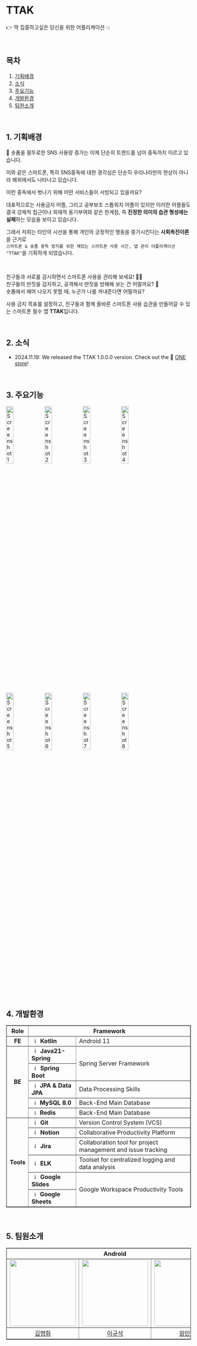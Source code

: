 # TTAK

👉 딱 집중하고싶은 당신을 위한 어플리케이션 💥

<br>

## 목차

1. [기획배경](#1-기획배경)
2. [소식](#2-소식)
3. [주요기능](#3-주요기능)
4. [개발환경](#4-개발환경)
5. [팀원소개](#5-팀원소개)

<br>

## 1. 기획배경

📛 숏폼을 필두로한 SNS 사용량 증가는 이제 단순히 트렌드를 넘어 중독까지 이르고 있습니다.

이와 같은 스마트폰, 특히 SNS중독에 대한 경각심은 단순히 우리나라만의 현상이 아니라 해외에서도 나타나고 있습니다.

이런 중독에서 벗나기 위해 어떤 서비스들이 서빙되고 있을까요?

대표적으로는 사용금지 어플, 그리고 공부보조 스톱워치 어플이 있지만 이러한 어플들도 결국 강제적 접근이나 외재적 동기부여와 같은 한계점, 즉 **진정한 의미의 습관 형성에는 실패**하는 모습을 보이고 있습니다.

그래서 저희는 타인의 시선을 통해 개인의 긍정적인 행동을 증가시킨다는 **사회촉진이론**을 근거로<br>
`스마트폰 & 숏폼 중독 방지를 위한 재밌는 스마트폰 사용 시간, 앱 관리 어플리케이션 "TTAK"`을 기획하게 되었습니다.

<br>

친구들과 서로를 감시하면서 스마트폰 사용을 관리해 보세요! 👀🧐<br>
친구들의 딴짓을 감지하고, 공격해서 딴짓을 방해해 보는 건 어떨까요? 👋<br>
숏폼에서 헤어 나오지 못할 때, 누군가 나를 꺼내준다면 어떨까요?<br>

사용 금지 목표를 설정하고, 친구들과 함께 올바른 스마트폰 사용 습관을 만들어갈 수 있는 스마트폰 필수 앱 **TTAK**입니다.

<br>

## 2. 소식

- 2024.11.19: We released the TTAK 1.0.0.0 version. Check out the 📑 [ONE store](https://m.onestore.co.kr/ko-kr/apps/appsDetail.omp?prodId=0000779599)!

<br>

## 3. 주요기능

<img src="https://github.com/user-attachments/assets/d6c2727c-c312-4b79-b7d4-45475e6e2c2c" alt="Screenshot 1" width="20%">
<img src="https://github.com/user-attachments/assets/23746595-2df7-429e-8632-d054ece64d70" alt="Screenshot 2" width="20%">
<img src="https://github.com/user-attachments/assets/cfb929a0-5c72-4323-92d4-b225421d166e" alt="Screenshot 3" width="20%">
<img src="https://github.com/user-attachments/assets/79e95bc9-589e-433e-a709-17472c34f78e" alt="Screenshot 4" width="20%">
<br>
<img src="https://github.com/user-attachments/assets/4c8ca3e8-c9d8-4352-b09e-9d72543c3d45" alt="Screenshot 5" width="20%">
<img src="https://github.com/user-attachments/assets/03cee7c5-b6eb-442a-b0f1-faab3d667954" alt="Screenshot 6" width="20%">
<img src="https://github.com/user-attachments/assets/cd9ffddf-d8ea-4ea5-88f6-ad42aa3f0945" alt="Screenshot 7" width="20%">
<img src="https://github.com/user-attachments/assets/08b363de-6559-467a-ad78-09a24c590ba1" alt="Screenshot 8" width="20%">

<br/><br/>

## 4. 개발환경

<div align="center">
    <table border=""4>
        <th style="text-align: center;">Role</th>
        <th style="text-align: center;" colspan="2">Framework</th>
        <!-- FrontEnd Stack -->
        <tr>
            <td rowspan="1" align="center"><b>FE</td>
            <td><img src="https://github.com/user-attachments/assets/28fc6571-aeb4-4e3a-ba7a-f1f93faabbf4" width="15px" alt="_icon" />&nbsp;&nbsp;<b>Kotlin</b></td>
            <td>Android 11</tdi>
        </tr>
        <tr>
        </tr>
        <!-- Backend Stack -->
        <tr>
            <td rowspan="5" align="center"><b>BE</td>
            <td><img src="https://user-images.githubusercontent.com/112257466/209075018-0a1f7f14-a910-4d16-a4e4-51929b99e1ae.png" width="15px" alt="_icon" />&nbsp;&nbsp;<b>Java21-Spring</td>
            <td rowspan="2">Spring Server Framework</td>
        </tr>
        <tr>
            <td><img src="https://user-images.githubusercontent.com/112257466/209075280-78be8487-7d6a-485c-92a8-d6677f0caab9.png" width="15px" alt="_icon" />&nbsp;&nbsp;<b>Spring Boot</td>
            <tr>
            <td><img src="https://user-images.githubusercontent.com/112257466/209076523-777fe02a-455f-48a0-a4b1-aeb9fff17b10.png" width="14px" alt="_icon" />&nbsp;&nbsp;<b>JPA & Data JPA</td>
            <td rowspan=1>Data Processing Skills</td>
        </tr>
        <tr>
            <td><img src="https://user-images.githubusercontent.com/112257466/209078356-d9120e3d-9498-4ee4-a38d-139a263910f4.png" width="14px" alt="_icon" />&nbsp;&nbsp;<b>MySQL 8.0</td>
            <td>Back-End Main Database</td>
        </tr>
        <tr>
            <td><img src="https://github.com/user-attachments/assets/480d5acf-c944-4695-90a5-76442253db6d" width="14px" alt="_icon" />&nbsp;&nbsp;<b>Redis</td>
            <td>Back-End Main Database</td>
        </tr>   
        <!-- Tools --> 
        <tr>
            <td rowspan="6" align="center"><b>Tools</td>
            <td><img src="https://github.com/noxknow/Java_study/assets/122594223/11e27614-1338-4963-8630-44b8dbd4b6a4" width="15px" alt="_icon" />&nbsp;&nbsp;<b>Git</td>
            <td>Version Control System (VCS)</td>
        </tr>
        <tr>
            <td><img src="https://github.com/noxknow/Java_study/assets/122594223/b2883ee7-9efe-46d0-ac19-be48846c61e7" width="15px" alt="_icon" />&nbsp;&nbsp;<b>Notion</td>
            <td>Collaborative Productivity Platform</td>
        </tr>
        <tr>
            <td><img src="https://github.com/user-attachments/assets/eb67b391-1eae-49c3-b94c-4f6dd4e8da6c" width="15px" alt="_icon" />&nbsp;&nbsp;<b>Jira</td>
            <td>Collaboration tool for project management and issue tracking</td>
        </tr>
        <tr>
            <td><img src="https://github.com/user-attachments/assets/933f54c4-c83c-47cf-b5b2-9206ca70dc70" width="15px" alt="_icon" />&nbsp;&nbsp;<b>ELK</td>
            <td>Toolset for centralized logging and data analysis</td>
        </tr>
        <tr>
            <td><img src="https://github.com/noxknow/Java_study/assets/122594223/0b33547c-2a94-40c8-893e-81eff4627055" width="15px" alt="_icon" />&nbsp;&nbsp;<b>Google Slides</td>
            <td rowspan="2">Google Workspace Productivity Tools</td>
            <tr>
            <td><img src="https://github.com/noxknow/Java_study/assets/122594223/0aec4756-4dd2-43a4-904c-69f92dae8b72" width="14px" alt="_icon" />&nbsp;&nbsp;<b>Google Sheets</td>
        </tr>
    </table>
</div>

<br>

## 5. 팀원소개

<div align="center">
    <table border=""6 width="50%">
        <tr>
            <th style="text-align: center;" colspan="3">Android</th>
            <th style="text-align: center;" colspan="1">Android & Infra</th>
            <th style="text-align: center;" colspan="2">Backend</th>
        </tr>
        <tr>
            <td align="center"><a href="https://github.com/monghwadang"><img src="https://avatars.githubusercontent.com/u/156163462?v=4" width="180px;" style="vertical-align:top" alt=""></td>
            <td align="center"><a href="https://github.com/qldrh112"><img src="https://avatars.githubusercontent.com/u/69291489?v=4" width="180px;" style="vertical-align:top" alt=""></td>
            <td align="center"><a href="https://github.com/wmy4534"><img src="https://avatars.githubusercontent.com/u/57590772?v=4" width="180px;" style="vertical-align:top" alt=""></td>
            <td align="center"><a href="https://github.com/noxknow"><img src="https://avatars.githubusercontent.com/u/122594223?v=4" width="180px;" style="vertical-align:top" alt=""></td>
            <td align="center"><a href="https://github.com/songsongyejin"><img src="https://avatars.githubusercontent.com/u/148851703?v=4" width="180px;" style="vertical-align:top" alt=""></td>
            <td align="center"><a href="https://github.com/roccoIi"><img src="https://avatars.githubusercontent.com/u/155591951?v=4" width="180px;" style="vertical-align:top" alt=""></td>
        </tr>
        <tr>
            <td align="center"><a href="https://github.com/monghwadang">김명화</td>
            <td align="center"><a href="https://github.com/qldrh112">이규석</td>
            <td align="center"><a href="https://github.com/wmy4534">원민혁</td>
            <td align="center"><a href="https://github.com/noxknow">이치왕</td>
            <td align="center"><a href="https://github.com/songsongyejin">송예진</td>
            <td align="center"><a href="https://github.com/roccoIi">황정현</td>
        </tr>
    </table>
</div>
